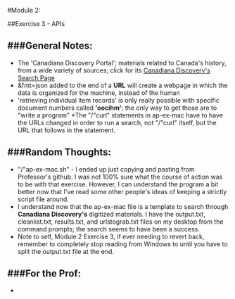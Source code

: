 #Module 2:

##Exercise 3 - APIs

###General Notes:
--------------
* The 'Canadiana Discovery Portal'; materials related to Canada's history, from a wide variety of sources; click for its [Canadiana Discovery's Search Page](http://search.canadiana.ca/)
* &fmt=json added to the end of a **URL** will create a webpage in which the data is organized for the machine, instead of the human
* 'retrieving individual item records' is only really possible with specific document numbers called **'oocihm'**; the only way to get those are to "write a program"
*The "/"curl" statements in ap-ex-mac have to have the URLs changed in order to run a search, not "/"curl" itself, but the URL that follows in the statement.

###Random Thoughts:
---------------
* "/"ap-ex-mac.sh" - I ended up just copying and pasting from Professor's github. I was not 100% sure what the course of action was to be with that exercise. However, I can understand the program a bit better now that I've read some other people's ideas of keeping a strictly script file around.
* I understand now that the ap-ex-mac file is a template to search through **Canadiana Discovery's** digitized materials. I have the output.txt, cleanlist.txt, results.txt, and urlstograb.txt files on my desktop from the command prompts; the search seems to have been a success. 
* Note to self, Module 2 Exercise 3, if ever needing to revert back, remember to completely stop reading from Windows to until you have to split the output.txt file at the end.

###For the Prof:
--------------
* 

